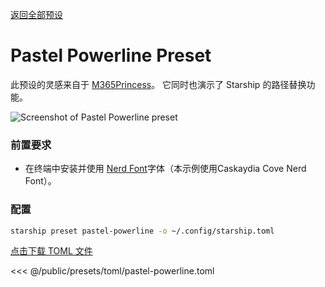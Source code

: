 [返回全部预设](./#pastel-powerline)

# Pastel Powerline Preset

此预设的灵感来自于 [M365Princess](https://github.com/JanDeDobbeleer/oh-my-posh/blob/main/themes/M365Princess.omp.json)。 它同时也演示了 Starship 的路径替换功能。

![Screenshot of Pastel Powerline preset](/presets/img/pastel-powerline.png)

### 前置要求

- 在终端中安装并使用 [Nerd Font](https://www.nerdfonts.com/)字体（本示例使用Caskaydia Cove Nerd Font）。

### 配置

```sh
starship preset pastel-powerline -o ~/.config/starship.toml
```

[点击下载 TOML 文件](/presets/toml/pastel-powerline.toml)

<<< @/public/presets/toml/pastel-powerline.toml
